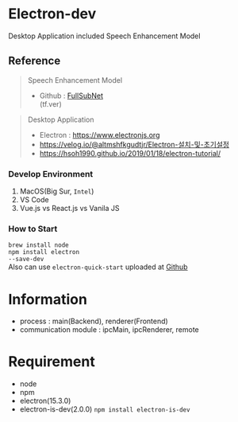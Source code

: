 # Electron-dev
Desktop Application included Speech Enhancement Model<br>
## Reference
> Speech Enhancement Model<br>
> - Github : <a href="https://github.com/haoxiangsnr/FullSubNet" target="_blank">FullSubNet</a><br> (tf.ver)

> Desktop Application<br>
> - Electron : <https://www.electronjs.org><br>
> - <https://velog.io/@altmshfkgudtjr/Electron-설치-및-초기설정>
> - <https://hsoh1990.github.io/2019/01/18/electron-tutorial/>

### Develop Environment
1. MacOS(Big Sur, <code>Intel</code>)
2. VS Code
3. Vue.js vs React.js vs Vanila JS

### How to Start
<code>brew install node</code><br>
<code>npm install electron --save-dev</code><br>
Also can use <code>electron-quick-start</code> uploaded at <a href="https://github.com/electron/electron-quick-start" target="_blank">Github</a>

# Information
- process : main(Backend), renderer(Frontend)
- communication module : ipcMain, ipcRenderer, remote

# Requirement
- node
- npm
- electron(15.3.0)
- electron-is-dev(2.0.0) <code>npm install electron-is-dev</code>